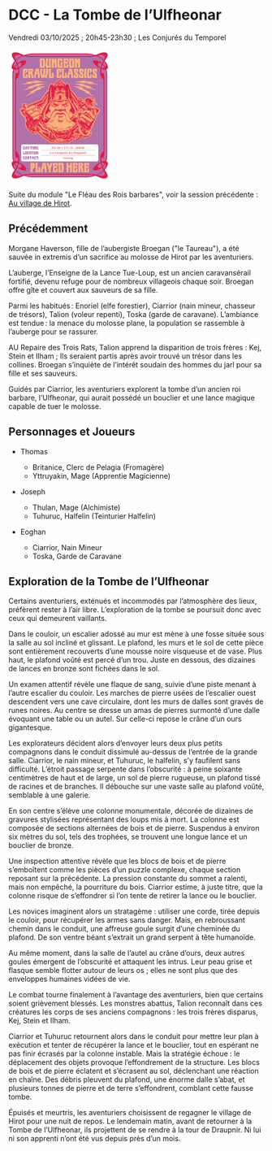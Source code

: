 # DCC - La Tombe de l’Ulfheonar

Vendredi 03/10/2025 ; 20h45-23h30 ; Les Conjurés du Temporel

[<img alt="dcc-played-here-8" title ="DCC RPG played here 2025/10/03" src="./assets/DCC-Played-Here-2025-10-03+17-r.jpg" class="center" width="40%">](./assets/DCC-Played-Here-2025-10-03+17-r.jpg)

Suite du module "Le Fléau des Rois barbares", voir la session précédente : [Au village de Hirot](./dcc_cdt_2025_09_19).

## Précédemment

Morgane Haverson, fille de l’aubergiste Broegan ("le Taureau"), a été sauvée in extremis d’un sacrifice au molosse de Hirot par les aventuriers.

L’auberge, l’Enseigne de la Lance Tue-Loup, est un ancien caravansérail fortifié, devenu refuge pour de nombreux villageois chaque soir.
Broegan offre gîte et couvert aux sauveurs de sa fille.

Parmi les habitués : Enoriel (elfe forestier), Ciarrior (nain mineur, chasseur de trésors), Talion (voleur repenti), Toska (garde de caravane).
L’ambiance est tendue : la menace du molosse plane, la population se rassemble à l’auberge pour se rassurer.

AU Repaire des Trois Rats, Talion apprend la disparition de trois frères : Kej, Stein et Ilham ; Ils seraient partis après avoir trouvé un trésor dans les collines.
Broegan s’inquiète de l’intérêt soudain des hommes du jarl pour sa fille et ses sauveurs.

Guidés par Ciarrior, les aventuriers explorent la tombe d’un ancien roi barbare, l’Ulfheonar, qui aurait possédé un bouclier et une lance magique capable de tuer le molosse.

## Personnages et Joueurs

- Thomas
    - Britanice, Clerc de Pelagia (Fromagère)
    - Yttruyakin, Mage (Apprentie Magicienne)

- Joseph
    - Thulan, Mage (Alchimiste)
    - Tuhuruc, Halfelin (Teinturier Halfelin)

- Eoghan
    - Ciarrior, Nain Mineur
    - Toska, Garde de Caravane

## Exploration de la Tombe de l’Ulfheonar

Certains aventuriers, exténués et incommodés par l’atmosphère des lieux, préfèrent rester à l’air libre. L’exploration de la tombe se poursuit donc avec ceux qui demeurent vaillants.  
 
Dans le couloir, un escalier adossé au mur est mène à une fosse située sous la salle au sol incliné et glissant. Le plafond, les murs et le sol de cette pièce sont entièrement recouverts d’une mousse noire visqueuse et de vase. Plus haut, le plafond voûté est percé d’un trou. Juste en dessous, des dizaines de lances en bronze sont fichées dans le sol.  
 
Un examen attentif révèle une flaque de sang, suivie d’une piste menant à l’autre escalier du couloir. Les marches de pierre usées de l’escalier ouest descendent vers une cave circulaire, dont les murs de dalles sont gravés de runes noires. Au centre se dresse un amas de pierres surmonté d’une dalle évoquant une table ou un autel. Sur celle-ci repose le crâne d’un ours gigantesque.  
 
Les explorateurs décident alors d’envoyer leurs deux plus petits compagnons dans le conduit dissimulé au-dessus de l’entrée de la grande salle. Ciarrior, le nain mineur, et Tuhuruc, le halfelin, s’y faufilent sans difficulté. L’étroit passage serpente dans l’obscurité : à peine soixante centimètres de haut et de large, un sol de pierre rugueuse, un plafond tissé de racines et de branches. Il débouche sur une vaste salle au plafond voûté, semblable à une galerie.  
 
En son centre s’élève une colonne monumentale, décorée de dizaines de gravures stylisées représentant des loups mis à mort. La colonne est composée de sections alternées de bois et de pierre. Suspendus à environ six mètres du sol, tels des trophées, se trouvent une longue lance et un bouclier de bronze.  
 
Une inspection attentive révèle que les blocs de bois et de pierre s’emboîtent comme les pièces d’un puzzle complexe, chaque section reposant sur la précédente. La pression constante du sommet a ralenti, mais non empêché, la pourriture du bois. Ciarrior estime, à juste titre, que la colonne risque de s’effondrer si l’on tente de retirer la lance ou le bouclier.  
 
Les novices imaginent alors un stratagème : utiliser une corde, tirée depuis le couloir, pour récupérer les armes sans danger. Mais, en rebroussant chemin dans le conduit, une affreuse goule surgit d’une cheminée du plafond. De son ventre béant s’extrait un grand serpent à tête humanoïde.  
 
Au même moment, dans la salle de l’autel au crâne d’ours, deux autres goules émergent de l’obscurité et attaquent les intrus. Leur peau grise et flasque semble flotter autour de leurs os ; elles ne sont plus que des enveloppes humaines vidées de vie.  
 
Le combat tourne finalement à l’avantage des aventuriers, bien que certains soient grièvement blessés. Les monstres abattus, Talion reconnaît dans ces créatures les corps de ses anciens compagnons : les trois frères disparus, Kej, Stein et Ilham.  
 
Ciarrior et Tuhuruc retournent alors dans le conduit pour mettre leur plan à exécution et tenter de récupérer la lance et le bouclier, tout en espérant ne pas finir écrasés par la colonne instable. Mais la stratégie échoue : le déplacement des objets provoque l’effondrement de la structure. Les blocs de bois et de pierre éclatent et s’écrasent au sol, déclenchant une réaction en chaîne. Des débris pleuvent du plafond, une énorme dalle s’abat, et plusieurs tonnes de pierre et de terre s’effondrent, comblant cette fausse tombe.  
 
Épuisés et meurtris, les aventuriers choisissent de regagner le village de Hirot pour une nuit de repos. Le lendemain matin, avant de retourner à la Tombe de l’Ulfheonar, ils projettent de se rendre à la tour de Draupnir. Ni lui ni son apprenti n’ont été vus depuis près d’un mois.  
